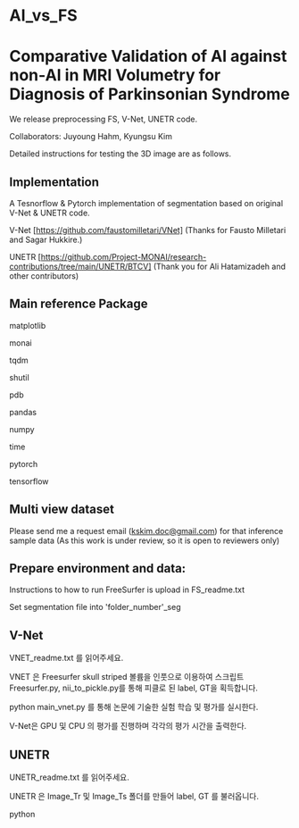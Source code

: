 # AI_vs_FS
# Comparative Validation of AI against non-AI in MRI Volumetry for Diagnosis of Parkinsonian Syndrome

We release preprocessing FS, V-Net, UNETR code.

Collaborators: Juyoung Hahm, Kyungsu Kim

Detailed instructions for testing the 3D image are as follows.

## Implementation
A Tesnorflow & Pytorch implementation of segmentation based on original V-Net & UNETR code.

V-Net [https://github.com/faustomilletari/VNet] (Thanks for Fausto Milletari and Sagar Hukkire.)

UNETR [https://github.com/Project-MONAI/research-contributions/tree/main/UNETR/BTCV] (Thank you for Ali Hatamizadeh and other contributors)

## Main reference Package

matplotlib

monai

tqdm

shutil

pdb

pandas

numpy

time

pytorch

tensorflow

## Multi view dataset
Please send me a request email (kskim.doc@gmail.com) for that inference sample data (As this work is under review, so it is open to reviewers only)

## Prepare environment and data:
Instructions to how to run FreeSurfer is upload in FS_readme.txt

Set segmentation file into 'folder_number'_seg

## V-Net
VNET_readme.txt 를 읽어주세요.

VNET 은 Freesurfer skull striped 볼륨을 인풋으로 이용하여 스크립트 Freesurfer.py, nii_to_pickle.py를 통해 피클로 된 label, GT을 획득합니다.

python main_vnet.py 를 통해 논문에 기술한 실험 학습 및 평가를 실시한다.

V-Net은 GPU 및 CPU 의 평가를 진행하며 각각의 평가 시간을 출력한다.





## UNETR
UNETR_readme.txt 를 읽어주세요.

UNETR 은 Image_Tr 및 Image_Ts 폴더를 만들어 label, GT 를 불러옵니다.

python 

